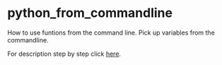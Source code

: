 # python_from_commandline
How to use funtions from the command line. Pick up variables from the commandline.

For description step by step click [here](https://incredulosanonimos.blogspot.com/2017/12/how-to-create-function-in-python-to-be.html).
